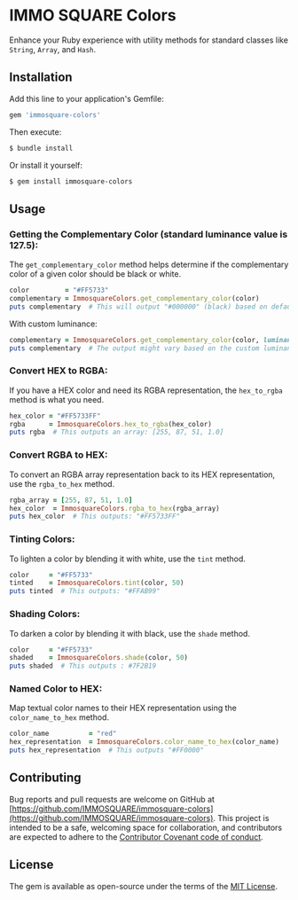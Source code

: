 # IMMO SQUARE Colors

Enhance your Ruby experience with utility methods for standard classes like `String`, `Array`, and `Hash`.

## Installation

Add this line to your application's Gemfile:

```ruby
gem 'immosquare-colors'
```

Then execute:

```bash
$ bundle install
```

Or install it yourself:

```bash
$ gem install immosquare-colors
```

## Usage

### Getting the Complementary Color (standard luminance value is 127.5):

The `get_complementary_color` method helps determine if the complementary color of a given color should be black or white.

```ruby
color         = "#FF5733"
complementary = ImmosquareColors.get_complementary_color(color)
puts complementary  # This will output "#000000" (black) based on default luminance calculation.
```

With custom luminance:

```ruby
complementary = ImmosquareColors.get_complementary_color(color, luminance: 150.0)
puts complementary  # The output might vary based on the custom luminance.
```

### Convert HEX to RGBA:

If you have a HEX color and need its RGBA representation, the `hex_to_rgba` method is what you need.

```ruby
hex_color = "#FF5733FF"
rgba      = ImmosquareColors.hex_to_rgba(hex_color)
puts rgba  # This outputs an array: [255, 87, 51, 1.0]
```

### Convert RGBA to HEX:

To convert an RGBA array representation back to its HEX representation, use the `rgba_to_hex` method.

```ruby
rgba_array = [255, 87, 51, 1.0]
hex_color  = ImmosquareColors.rgba_to_hex(rgba_array)
puts hex_color  # This outputs: "#FF5733FF"
```

### Tinting Colors:

To lighten a color by blending it with white, use the `tint` method.

```ruby
color     = "#FF5733"
tinted    = ImmosquareColors.tint(color, 50)
puts tinted  # This outputs: "#FFAB99"
```

### Shading Colors:

To darken a color by blending it with black, use the `shade` method.

```ruby
color     = "#FF5733"
shaded    = ImmosquareColors.shade(color, 50)
puts shaded  # This outputs : #7F2B19
```

### Named Color to HEX:

Map textual color names to their HEX representation using the `color_name_to_hex` method.

```ruby
color_name          = "red"
hex_representation  = ImmosquareColors.color_name_to_hex(color_name)
puts hex_representation  # This outputs "#FF0000"
```


## Contributing

Bug reports and pull requests are welcome on GitHub at [https://github.com/IMMOSQUARE/immosquare-colors](https://github.com/IMMOSQUARE/immosquare-colors). This project is intended to be a safe, welcoming space for collaboration, and contributors are expected to adhere to the [Contributor Covenant code of conduct](https://www.contributor-covenant.org/version/2/0/code_of_conduct/).

## License

The gem is available as open-source under the terms of the [MIT License](https://opensource.org/licenses/MIT).
